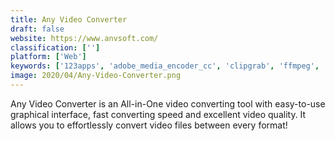 ```yaml
---
title: Any Video Converter
draft: false 
website: https://www.anvsoft.com/
classification: ['']
platform: ['Web']
keywords: ['123apps', 'adobe_media_encoder_cc', 'clipgrab', 'ffmpeg', 'freemake_audio_converter', 'freemake_video_converter', 'gihosoft_video_converter', 'internet_friendly_media_encoder', 'mediacoder', 'online_video_converter', 'qwinff', 'super', 'vidcoder', 'winff', 'wundershare_video_converter_ultimate', 'iwisoft_free_video_converter']
image: 2020/04/Any-Video-Converter.png
---
```

Any Video Converter is an All-in-One video converting tool with easy-to-use graphical interface, fast converting speed and excellent video quality. It allows you to effortlessly convert video files between every format!